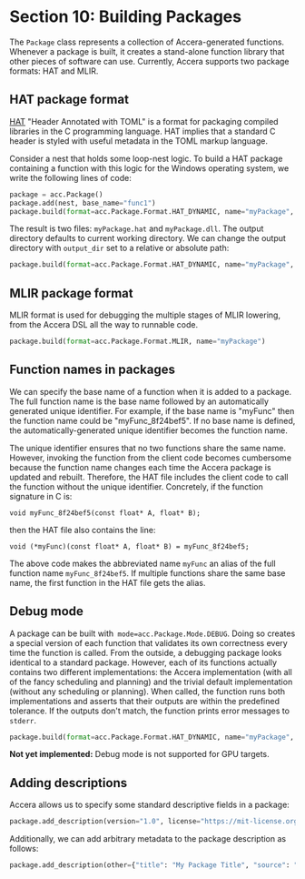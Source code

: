 [//]: # (Project: Accera)
[//]: # (Version: v1.2.6)

# Section 10: Building Packages
The `Package` class represents a collection of Accera-generated functions. Whenever a package is built, it creates a stand-alone function library that other pieces of software can use. Currently, Accera supports two package formats: HAT and MLIR.

## HAT package format
[HAT](https://github.com/microsoft/hat) "Header Annotated with TOML" is a format for packaging compiled libraries in the C programming language. HAT implies that a standard C header is styled with useful metadata in the TOML markup language.

Consider a nest that holds some loop-nest logic. To build a HAT package containing a function with this logic for the Windows operating system, we write the following lines of code: 
```python
package = acc.Package()
package.add(nest, base_name="func1")
package.build(format=acc.Package.Format.HAT_DYNAMIC, name="myPackage", platform=acc.Packag+-e.Platform.WINDOWS)
```

The result is two files: `myPackage.hat` and `myPackage.dll`. The output directory defaults to current working directory. We can change the output directory with `output_dir` set to a relative or absolute path:

```python
package.build(format=acc.Package.Format.HAT_DYNAMIC, name="myPackage", platform=acc.Package.Platform.WINDOWS, output_dir="hat_packages")
```

## MLIR package format
MLIR format is used for debugging the multiple stages of MLIR lowering, from the Accera DSL all the way to runnable code.
```python
package.build(format=acc.Package.Format.MLIR, name="myPackage")
```

## Function names in packages
We can specify the base name of a function when it is added to a package. The full function name is the base name followed by an automatically generated unique identifier. For example, if the base name is "myFunc" then the function name could be "myFunc_8f24bef5". If no base name is defined, the automatically-generated unique identifier becomes the function name.

The unique identifier ensures that no two functions share the same name. However, invoking the function from the client code becomes cumbersome because the function name changes each time the Accera package is updated and rebuilt. Therefore, the HAT file includes the client code to call the function without the unique identifier. Concretely, if the function signature in C is:
```
void myFunc_8f24bef5(const float* A, float* B);
```
then the HAT file also contains the line:
```
void (*myFunc)(const float* A, float* B) = myFunc_8f24bef5;
```
The above code makes the abbreviated name `myFunc` an alias of the full function name `myFunc_8f24bef5`. If multiple functions share the same base name, the first function in the HAT file gets the alias.

## Debug mode
A package can be built with` mode=acc.Package.Mode.DEBUG`. Doing so creates a special version of each function that validates its own correctness every time the function is called. From the outside, a debugging package looks identical to a standard package. However, each of its functions actually contains two different implementations: the Accera implementation (with all of the fancy scheduling and planning) and the trivial default implementation (without any scheduling or planning). When called, the function runs both implementations and asserts that their outputs are within the predefined tolerance. If the outputs don't match, the function prints error messages to `stderr`.
```python
package.build(format=acc.Package.Format.HAT_DYNAMIC, name="myPackage", mode=acc.Package.Mode.DEBUG, tolerance=1.0e-6)
```

__Not yet implemented:__ Debug mode is not supported for GPU targets.

## Adding descriptions
Accera allows us to specify some standard descriptive fields in a package:
```python
package.add_description(version="1.0", license="https://mit-license.org/", author="Microsoft Research")
```
Additionally, we can add arbitrary metadata to the package description as follows:
```python
package.add_description(other={"title": "My Package Title", "source": "https://github.com/", "citations": ["https://arxiv.org/2021.12345/", "https://arxiv.org/2021.56789/"]})
```


<div style="page-break-after: always;"></div>
